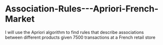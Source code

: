 # Association-Rules---Apriori-French-Market
I will use the Apriori algorithm to find rules that describe associations between different products given 7500 transactions at a French retail store
